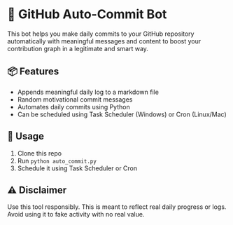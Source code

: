 # 🤖 GitHub Auto-Commit Bot 
 
This bot helps you make daily commits to your GitHub repository automatically with meaningful messages and content to boost your contribution graph in a legitimate and smart way.

## 📦 Features 
- Appends meaningful daily log to a markdown file
- Random motivational commit messages
- Automates daily commits using Python
- Can be scheduled using Task Scheduler (Windows) or Cron (Linux/Mac)

## 🚀 Usage

1. Clone this repo
2. Run `python auto_commit.py`
3. Schedule it using Task Scheduler or Cron

## ⚠️ Disclaimer
Use this tool responsibly. This is meant to reflect real daily progress or logs. Avoid using it to fake activity with no real value.
